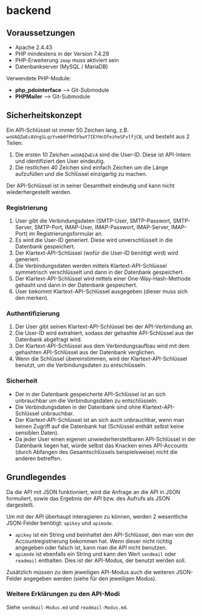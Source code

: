 # backend

## Voraussetzungen

* Apache 2.4.43
* PHP mindestens in der Version 7.4.29
* PHP-Erweiterung `imap` muss aktiviert sein
* Datenbankserver (MySQL / MariaDB)

Verwendete PHP-Module:

* **php_pdointerface** --> Git-Submodule
* **PHPMailer** --> Git-Submodule

## Sicherheitskonzept

Ein API-Schlüssel ist immer 50 Zeichen lang, z.B. `woUAQZwEcAVngSLqzYvmb0fPH5FbwY7IEYHcOfezheSFvlfjCB`, und besteht aus 2 Teilen:
1. Die ersten 10 Zeichen `woUAQZwEcA` sind die User-ID. Diese ist API-Intern und identifiziert den User eindeutig.
2. Die restlichen 40 Zeichen sind einfach Zeichen um die Länge aufzufüllen und die Schlüssel einzigartig zu machen.

Der API-Schlüssel ist in seiner Gesamtheit eindeutig und kann nicht wiederhergestellt werden.

### Registrierung

1. User gibt die Verbindungsdaten (SMTP-User, SMTP-Passwort, SMTP-Server, SMTP-Port, IMAP-User, IMAP-Passwort, IMAP-Server, IMAP-Port) im Registrierungsformular an.
2. Es wird die User-ID generiert. Diese wird unverschlüsselt in die Datenbank gespeichert.
3. Der Klartext-API-Schlüssel (wofür die User-ID benötigt wird) wird generiert.
4. Die Verbindungsdaten werden mittels Klartext-API-Schlüssel symmetrisch verschlüsselt und dann in der Datenbank gespeichert.
5. Der Klartext-API-Schlüssel wird mittels einer One-Way-Hash-Methode gehasht und dann in der Datenbank gespeichert.
6. User bekommt Klartext-API-Schlüssel ausgegeben (dieser muss sich den merken).

### Authentifizierung

1. Der User gibt seinen Klartext-API-Schlüssel bei der API-Verbindung an.
2. Die User-ID wird extrahiert, sodass der gehashte API-Schlüssel aus der Datenbank abgefragt wird.
3. Der Klartext-API-Schlüssel aus dem Verbindungsaufbau wird mit dem gehashten API-Schlüssel aus der Datenbank verglichen.
4. Wenn die Schlüssel übereinstimmen, wird der Klartext-API-Schlüssel benutzt, um die Verbindungsdaten zu entschlüsseln.

### Sicherheit

* Der in der Datenbank gespeicherte API-Schlüssel ist an sich unbrauchbar um die Verbindungsdaten zu entschlüsseln.
* Die Verbindungsdaten in der Datenbank sind ohne Klartext-API-Schlüssel unbrauchbar.
* Der Klartext-API-Schlüssel ist an sich auch unbrauchbar, wenn man keinen Zugriff auf die Datenbank hat (Schlüssel enthält selbst keine sensiblen Daten).
* Da jeder User einen eigenen unwiederherstellbaren API-Schlüssel in der Datenbank liegen hat, würde selbst das Knacken eines API-Accounts (durch Abfangen des Gesamtschlüssels beispielsweise) nicht die anderen betreffen.

## Grundlegendes

Da die API mit JSON funktioniert, wird die Anfrage an die API in JSON formuliert, sowie das Ergebnis der API bzw. des Aufrufs als JSON dargestellt.

Um mit der API überhaupt interagieren zu können, werden 2 wesentliche JSON-Felder benötigt: `apikey` und `apimode`.

* `apikey` ist ein String und beinhaltet den API-Schlüssel, den man von der Accountregistrierung bekommen hat. Wenn dieser nicht richtig angegeben oder falsch ist, kann man die API nicht benutzen.
* `apimode` ist ebenfalls ein String und kann den Wert `sendmail` oder `readmail` enthalten. Dies ist der API-Modus, der benutzt werden soll.

Zusätzlich müssen zu dem jeweiligen API-Modus auch die weiteren JSON-Felder angegeben werden (siehe für den jeweiligen Modus).

### Weitere Erklärungen zu den API-Modi

Siehe `sendmail-Modus.md` und `readmail-Modus.md`.